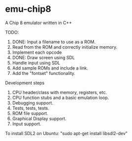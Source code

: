 # emu-chip8
A Chip 8 emulator written in C++


TODO:
1) DONE: Input a filename to use as a ROM.
2) Read from the ROM and correctly initialize memory.
3) Implement each opcode
4) DONE: Draw screen using SDL
5) Handle input using SDL
6) Add sample ROMs and include a link.
7) Add the "fontset" functionality.





Development steps
1) CPU header/class with memory, registers, etc.
2) CPU function stubs and a basic emulation loop.
3) Debugging support.
4) Tests, tests, tests.
5) ROM file support.
6) Graphical Display support.
7) Input support.



To install SDL2 on Ubuntu:
"sudo apt-get install libsdl2-dev"
